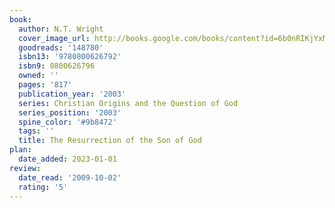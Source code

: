```yaml
---
book:
  author: N.T. Wright
  cover_image_url: http://books.google.com/books/content?id=6b0nRIKjYxMC&printsec=frontcover&img=1&zoom=1&edge=curl&source=gbs_api
  goodreads: '148780'
  isbn13: '9780800626792'
  isbn9: 0800626796
  owned: ''
  pages: '817'
  publication_year: '2003'
  series: Christian Origins and the Question of God
  series_position: '2003'
  spine_color: '#9b8472'
  tags: ''
  title: The Resurrection of the Son of God
plan:
  date_added: 2023-01-01
review:
  date_read: '2009-10-02'
  rating: '5'
---
```

